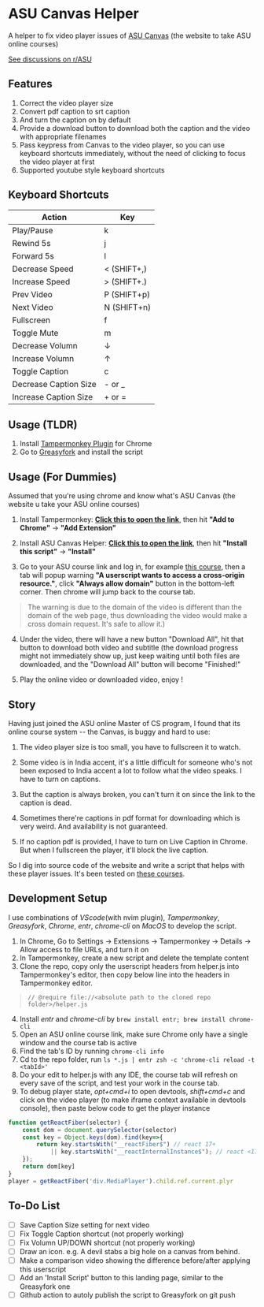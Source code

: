 # ASU Canvas Helper

A helper to fix video player issues of [ASU Canvas](https://asuce.instructure.com/) (the website to take ASU online courses)

[See discussions on r/ASU](https://www.reddit.com/r/ASU/comments/ukvuai/i_wrote_a_plugin_to_fix_the_damn_canvas/)

## Features
1. Correct the video player size
2. Convert pdf caption to srt caption
3. And turn the caption on by default
4. Provide a download button to download both the caption and the video with appropriate filenames
5. Pass keypress from Canvas to the video player, so you can use keyboard shortcuts immediately, without the need of clicking to focus the video player at first
6. Supported youtube style keyboard shortcuts

## Keyboard Shortcuts
| Action                | Key         |
| --------------------- | ----------- |
| Play/Pause            | k           |
| Rewind 5s             | j           |
| Forward 5s            | l           |
| Decrease Speed        | < (SHIFT+,) |
| Increase Speed        | > (SHIFT+.) |
| Prev Video            | P (SHIFT+p) |
| Next Video            | N (SHIFT+n) |
| Fullscreen            | f           |
| Toggle Mute           | m           |
| Decrease Volumn       | ↓           |
| Increase Volumn       | ↑           |
| Toggle Caption        | c           |
| Decrease Caption Size | - or _      |
| Increase Caption Size | + or =      |

## Usage (TLDR)
1. Install [Tampermonkey Plugin](https://chrome.google.com/webstore/detail/tampermonkey/dhdgffkkebhmkfjojejmpbldmpobfkfo) for Chrome 
2. Go to [Greasyfork](https://greasyfork.org/en/scripts/444645-asu-canvas-helper) and install the script

## Usage (For Dummies)
Assumed that you're using chrome and know what's ASU Canvas (the website u take your ASU online courses)

1. Install Tampermonkey: **[Click this to open the link](https://chrome.google.com/webstore/detail/tampermonkey/dhdgffkkebhmkfjojejmpbldmpobfkfo)**, then hit **"Add to Chrome"** -> **"Add Extension"**

2. Install ASU Canvas Helper: **[Click this to open the link](https://greasyfork.org/en/scripts/444645-asu-canvas-helper)**, then hit **"Install this script"** -> **"Install"**

3. Go to your ASU course link and log in, for example [this course](https://asuce.instructure.com/courses/2567/pages/2-dot-3-leftmost-and-rightmost-derivations?module_item_id=126914), then a tab will popup warning **"A userscript wants to access a cross-origin resource."**, click **"Always allow domain"** button in the bottom-left corner. Then chrome will jump back to the course tab. 
> The warning is due to the domain of the video is different than the domain of the web page, thus downloading the video would make a cross domain request. It's safe to allow it.)

4. Under the video, there will have a new button "Download All", hit that button to download both video and subtitle (the download progress might not immediately show up, just keep waiting until both files are downloaded, and the "Download All" button will become "Finished!"

5. Play the online video or downloaded video, enjoy !

## Story
Having just joined the ASU online Master of CS program, I found that its online course system -- the Canvas, is buggy and hard to use:

1. The video player size is too small, you have to fullscreen it to watch.

2. Some video is in India accent, it's a little difficult for someone who's not been exposed to India accent a lot to follow what the video speaks. I have to turn on captions.

3. But the caption is always broken, you can't turn it on since the link to the caption is dead.

4. Sometimes there're captions in pdf format for downloading which is very weird. And availability is not guaranteed.

5. If no caption pdf is provided, I have to turn on Live Caption in Chrome. But when I fullscreen the player, it'll block the live caption.

So I dig into source code of the website and write a script that helps with these player issues. It's been tested on [these courses](https://courses.cpe.asu.edu/browse/mcs).

## Development Setup
I use combinations of *VScode*(with nvim plugin), *Tampermonkey*, *Greasyfork*, *Chrome*, *entr*, *chrome-cli* on *MacOS* to develop the script.

1. In Chrome, Go to Settings -> Extensions -> Tampermonkey -> Details -> Allow access to file URLs, and turn it on
2. In Tampermonkey, create a new script and delete the template content
3. Clone the repo, copy only the userscript headers from helper.js into Tampermonkey's editor, then copy below line into the headers in Tampermonkey editor. 
> `// @require file://<absolute path to the cloned repo folder>/helper.js`
4. Install *entr* and *chrome-cli* by `brew install entr; brew install chrome-cli`
4. Open an ASU online course link, make sure Chrome only have a single window and the course tab is active
5. Find the tab's ID by running `chrome-cli info`
6. Cd to the repo folder, run `ls *.js | entr zsh -c 'chrome-cli reload -t <tabId>'`
7. Do your edit to helper.js with any IDE, the course tab will refresh on every save of the script, and test your work in the course tab.
8. To debug player state, *opt+cmd+i* to open devtools, *shift+cmd+c* and click on the video player (to make iframe context available in devtools console), then paste below code to get the player instance
```js
function getReactFiber(selector) {
    const dom = document.querySelector(selector)
    const key = Object.keys(dom).find(key=>{
        return key.startsWith("__reactFiber$") // react 17+
            || key.startsWith("__reactInternalInstance$"); // react <17
    });
    return dom[key]
}
player = getReactFiber('div.MediaPlayer').child.ref.current.plyr
```

## To-Do List
- [ ] Save Caption Size setting for next video
- [ ] Fix Toggle Caption shortcut (not properly working)
- [ ] Fix Volumn UP/DOWN shortcut (not properly working)
- [ ] Draw an icon. e.g. A devil stabs a big hole on a canvas from behind.
- [ ] Make a comparison video showing the difference before/after applying this userscript
- [ ] Add an 'Install Script' button to this landing page, similar to the Greasyfork one
- [ ] Github action to autoly publish the script to Greasyfork on git push